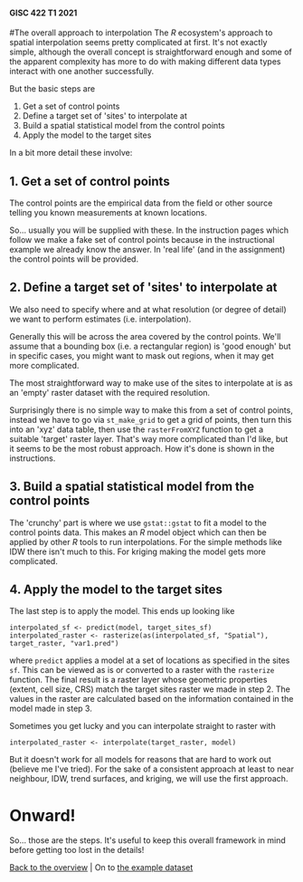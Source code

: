 #### GISC 422 T1 2021

#The overall approach to interpolation
The *R* ecosystem's approach to spatial interpolation seems pretty complicated at first. It's not exactly simple, although the overall concept is straightforward enough and some of the apparent complexity has more to do with making different data types interact with one another successfully.

But the basic steps are
1. Get a set of control points
2. Define a target set of 'sites' to interpolate at
3. Build a spatial statistical model from the control points
4. Apply the model to the target sites

In a bit more detail these involve:

## 1. Get a set of control points
The control points are the empirical data from the field or other source telling you known measurements at known locations.

So... usually you will be supplied with these. In the instruction pages which follow we make a fake set of control points because in the instructional example we already know the answer. In 'real life' (and in the assignment) the control points will be provided.

## 2. Define a target set of 'sites' to interpolate at
We also need to specify where and at what resolution (or degree of detail) we want to perform estimates (i.e. interpolation).

Generally this will be across the area covered by the control points. We'll assume that a bounding box (i.e. a rectangular region) is 'good enough' but in specific cases, you might want to mask out regions, when it may get more complicated.

The most straightforward way to make use of the sites to interpolate at is as an 'empty' raster dataset with the required resolution.

Surprisingly there is no simple way to make this from a set of control points, instead we have to go via `st_make_grid` to get a grid of points, then turn this into an 'xyz' data table, then use the `rasterFromXYZ` function to get a suitable 'target' raster layer. That's way more complicated than I'd like, but it seems to be the most robust approach. How it's done is shown in the instructions.

## 3. Build a spatial statistical model from the control points
The 'crunchy' part is where we use `gstat::gstat` to fit a model to the control points data. This makes an *R* model object which can then be applied by other *R* tools to run interpolations. For the simple methods like IDW there isn't much to this. For kriging making the model gets more complicated.

## 4. Apply the model to the target sites
The last step is to apply the model. This ends up looking like

```
interpolated_sf <- predict(model, target_sites_sf)
interpolated_raster <- rasterize(as(interpolated_sf, "Spatial"), target_raster, "var1.pred")
```

where `predict` applies a model at a set of locations as specified in the sites `sf`. This can be viewed as is or converted to a raster with the `rasterize` function. The final result is a raster layer whose geometric properties (extent, cell size, CRS) match the target sites raster we made in step 2. The values in the raster are calculated based on the information contained in the model made in step 3.

Sometimes you get lucky and you can interpolate straight to raster with

```
interpolated_raster <- interpolate(target_raster, model)
```

But it doesn't work for all models for reasons that are hard to work out (believe me I've tried). For the sake of a consistent approach at least to near neighbour, IDW, trend surfaces, and kriging, we will use the first approach.

# Onward!
So... those are the steps. It's useful to keep this overall framework in mind before getting too lost in the details!

[Back to the overview](README.md) | On to [the example dataset](02-example-dataset.md)
